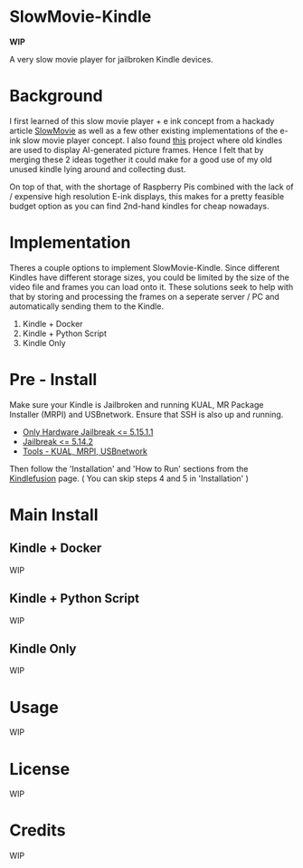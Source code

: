 # SlowMovie-Kindle

**WIP**

A very slow movie player for jailbroken Kindle devices.

# Background

I first learned of this slow movie player + e ink concept from a hackady article [SlowMovie](https://github.com/TomWhitwell/SlowMovie) as well as a few other existing implementations of the e-ink slow movie player concept. I also found [this](https://github.com/diggedypomme/Kindlefusion) project where old kindles are used to display AI-generated picture frames. Hence I felt that by merging these 2 ideas together it could make for a good use of my old unused kindle lying around and collecting dust.

On top of that, with the shortage of Raspberry Pis combined with the lack of / expensive high resolution E-ink displays, this makes for a pretty feasible budget option as you can find 2nd-hand kindles for cheap nowadays.

# Implementation

Theres a couple options to implement SlowMovie-Kindle. Since different Kindles have different storage sizes, you could be limited by the size of the video file and frames you can load onto it. These solutions seek to help with that by storing and processing the frames on a seperate server / PC and automatically sending them to the Kindle. 

1. Kindle + Docker 
2. Kindle + Python Script
3. Kindle Only 

# Pre - Install

Make sure your Kindle is Jailbroken and running KUAL, MR Package Installer (MRPI) and USBnetwork. Ensure that SSH is also up and running. 

- [Only Hardware Jailbreak <= 5.15.1.1](https://www.mobileread.com/forums/showthread.php?t=346037)
- [Jailbreak <= 5.14.2](https://www.mobileread.com/forums/showthread.php?t=346037)
- [Tools - KUAL, MRPI, USBnetwork](https://www.mobileread.com/forums/showthread.php?t=225030)

Then follow the 'Installation' and 'How to Run' sections from the [Kindlefusion](https://github.com/diggedypomme/Kindlefusion) page. ( You can skip steps 4 and 5 in 'Installation' )

# Main Install

## Kindle + Docker 

WIP

## Kindle + Python Script

WIP

## Kindle Only

WIP

# Usage

WIP

# License

WIP

# Credits

WIP

